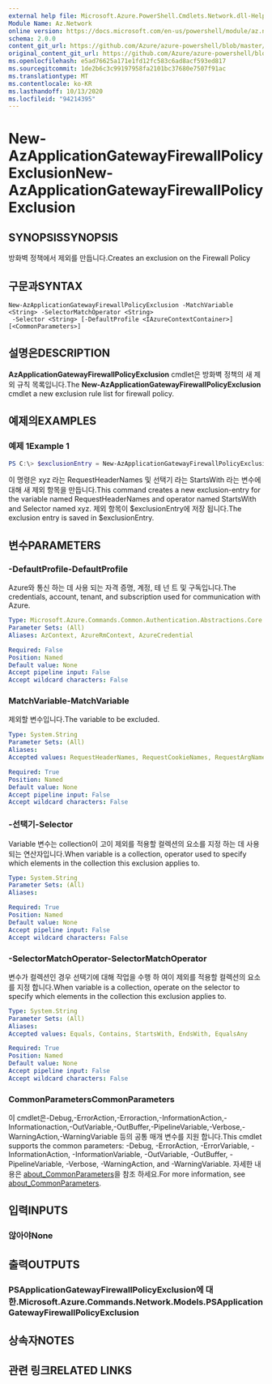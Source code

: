 ```yaml
---
external help file: Microsoft.Azure.PowerShell.Cmdlets.Network.dll-Help.xml
Module Name: Az.Network
online version: https://docs.microsoft.com/en-us/powershell/module/az.network/new-azapplicationgatewayfirewallpolicyexclusion
schema: 2.0.0
content_git_url: https://github.com/Azure/azure-powershell/blob/master/src/Network/Network/help/New-AzApplicationGatewayFirewallPolicyExclusion.md
original_content_git_url: https://github.com/Azure/azure-powershell/blob/master/src/Network/Network/help/New-AzApplicationGatewayFirewallPolicyExclusion.md
ms.openlocfilehash: e5ad76625a171e1fd12fc583c6ad8acf593ed817
ms.sourcegitcommit: 1de2b6c3c99197958fa2101bc37680e7507f91ac
ms.translationtype: MT
ms.contentlocale: ko-KR
ms.lasthandoff: 10/13/2020
ms.locfileid: "94214395"
---
```

# <span data-ttu-id="5967f-101">New-AzApplicationGatewayFirewallPolicyExclusion</span><span class="sxs-lookup"><span data-stu-id="5967f-101">New-AzApplicationGatewayFirewallPolicyExclusion</span></span>

## <span data-ttu-id="5967f-102">SYNOPSIS</span><span class="sxs-lookup"><span data-stu-id="5967f-102">SYNOPSIS</span></span>
<span data-ttu-id="5967f-103">방화벽 정책에서 제외를 만듭니다.</span><span class="sxs-lookup"><span data-stu-id="5967f-103">Creates an exclusion on the Firewall Policy</span></span>

## <span data-ttu-id="5967f-104">구문과</span><span class="sxs-lookup"><span data-stu-id="5967f-104">SYNTAX</span></span>

```
New-AzApplicationGatewayFirewallPolicyExclusion -MatchVariable <String> -SelectorMatchOperator <String>
 -Selector <String> [-DefaultProfile <IAzureContextContainer>] [<CommonParameters>]
```

## <span data-ttu-id="5967f-105">설명은</span><span class="sxs-lookup"><span data-stu-id="5967f-105">DESCRIPTION</span></span>
<span data-ttu-id="5967f-106">**AzApplicationGatewayFirewallPolicyExclusion** cmdlet은 방화벽 정책의 새 제외 규칙 목록입니다.</span><span class="sxs-lookup"><span data-stu-id="5967f-106">The **New-AzApplicationGatewayFirewallPolicyExclusion** cmdlet a new exclusion rule list for firewall policy.</span></span>

## <span data-ttu-id="5967f-107">예제의</span><span class="sxs-lookup"><span data-stu-id="5967f-107">EXAMPLES</span></span>

### <span data-ttu-id="5967f-108">예제 1</span><span class="sxs-lookup"><span data-stu-id="5967f-108">Example 1</span></span>
```powershell
PS C:\> $exclusionEntry = New-AzApplicationGatewayFirewallPolicyExclusion -MatchVariable "RequestHeaderNames" -SelectorMatchOperator "StartsWith" -Selector "xyz"
```

<span data-ttu-id="5967f-109">이 명령은 xyz 라는 RequestHeaderNames 및 선택기 라는 StartsWith 라는 변수에 대해 새 제외 항목을 만듭니다.</span><span class="sxs-lookup"><span data-stu-id="5967f-109">This command creates a new exclusion-entry for the variable named RequestHeaderNames and operator named StartsWith and Selector named xyz.</span></span> <span data-ttu-id="5967f-110">제외 항목이 $exclusionEntry에 저장 됩니다.</span><span class="sxs-lookup"><span data-stu-id="5967f-110">The exclusion entry is saved in $exclusionEntry.</span></span>

## <span data-ttu-id="5967f-111">변수</span><span class="sxs-lookup"><span data-stu-id="5967f-111">PARAMETERS</span></span>

### <span data-ttu-id="5967f-112">-DefaultProfile</span><span class="sxs-lookup"><span data-stu-id="5967f-112">-DefaultProfile</span></span>
<span data-ttu-id="5967f-113">Azure와 통신 하는 데 사용 되는 자격 증명, 계정, 테 넌 트 및 구독입니다.</span><span class="sxs-lookup"><span data-stu-id="5967f-113">The credentials, account, tenant, and subscription used for communication with Azure.</span></span>

```yaml
Type: Microsoft.Azure.Commands.Common.Authentication.Abstractions.Core.IAzureContextContainer
Parameter Sets: (All)
Aliases: AzContext, AzureRmContext, AzureCredential

Required: False
Position: Named
Default value: None
Accept pipeline input: False
Accept wildcard characters: False
```

### <span data-ttu-id="5967f-114">MatchVariable</span><span class="sxs-lookup"><span data-stu-id="5967f-114">-MatchVariable</span></span>
<span data-ttu-id="5967f-115">제외할 변수입니다.</span><span class="sxs-lookup"><span data-stu-id="5967f-115">The variable to be excluded.</span></span>

```yaml
Type: System.String
Parameter Sets: (All)
Aliases:
Accepted values: RequestHeaderNames, RequestCookieNames, RequestArgNames

Required: True
Position: Named
Default value: None
Accept pipeline input: False
Accept wildcard characters: False
```

### <span data-ttu-id="5967f-116">-선택기</span><span class="sxs-lookup"><span data-stu-id="5967f-116">-Selector</span></span>
<span data-ttu-id="5967f-117">Variable 변수는 collection이 고이 제외를 적용할 컬렉션의 요소를 지정 하는 데 사용 되는 연산자입니다.</span><span class="sxs-lookup"><span data-stu-id="5967f-117">When variable is a collection, operator used to specify which elements in the collection this exclusion applies to.</span></span>

```yaml
Type: System.String
Parameter Sets: (All)
Aliases:

Required: True
Position: Named
Default value: None
Accept pipeline input: False
Accept wildcard characters: False
```

### <span data-ttu-id="5967f-118">-SelectorMatchOperator</span><span class="sxs-lookup"><span data-stu-id="5967f-118">-SelectorMatchOperator</span></span>
<span data-ttu-id="5967f-119">변수가 컬렉션인 경우 선택기에 대해 작업을 수행 하 여이 제외를 적용할 컬렉션의 요소를 지정 합니다.</span><span class="sxs-lookup"><span data-stu-id="5967f-119">When variable is a collection, operate on the selector to specify which elements in the collection this exclusion applies to.</span></span>

```yaml
Type: System.String
Parameter Sets: (All)
Aliases:
Accepted values: Equals, Contains, StartsWith, EndsWith, EqualsAny

Required: True
Position: Named
Default value: None
Accept pipeline input: False
Accept wildcard characters: False
```

### <span data-ttu-id="5967f-120">CommonParameters</span><span class="sxs-lookup"><span data-stu-id="5967f-120">CommonParameters</span></span>
<span data-ttu-id="5967f-121">이 cmdlet은-Debug,-ErrorAction,-Erroraction,-InformationAction,-Informationaction,-OutVariable,-OutBuffer,-PipelineVariable,-Verbose,-WarningAction,-WarningVariable 등의 공통 매개 변수를 지원 합니다.</span><span class="sxs-lookup"><span data-stu-id="5967f-121">This cmdlet supports the common parameters: -Debug, -ErrorAction, -ErrorVariable, -InformationAction, -InformationVariable, -OutVariable, -OutBuffer, -PipelineVariable, -Verbose, -WarningAction, and -WarningVariable.</span></span> <span data-ttu-id="5967f-122">자세한 내용은 [about_CommonParameters](http://go.microsoft.com/fwlink/?LinkID=113216)을 참조 하세요.</span><span class="sxs-lookup"><span data-stu-id="5967f-122">For more information, see [about_CommonParameters](http://go.microsoft.com/fwlink/?LinkID=113216).</span></span>

## <span data-ttu-id="5967f-123">입력</span><span class="sxs-lookup"><span data-stu-id="5967f-123">INPUTS</span></span>

### <span data-ttu-id="5967f-124">않아야</span><span class="sxs-lookup"><span data-stu-id="5967f-124">None</span></span>

## <span data-ttu-id="5967f-125">출력</span><span class="sxs-lookup"><span data-stu-id="5967f-125">OUTPUTS</span></span>

### <span data-ttu-id="5967f-126">PSApplicationGatewayFirewallPolicyExclusion에 대 한.</span><span class="sxs-lookup"><span data-stu-id="5967f-126">Microsoft.Azure.Commands.Network.Models.PSApplicationGatewayFirewallPolicyExclusion</span></span>

## <span data-ttu-id="5967f-127">상속자</span><span class="sxs-lookup"><span data-stu-id="5967f-127">NOTES</span></span>

## <span data-ttu-id="5967f-128">관련 링크</span><span class="sxs-lookup"><span data-stu-id="5967f-128">RELATED LINKS</span></span>
